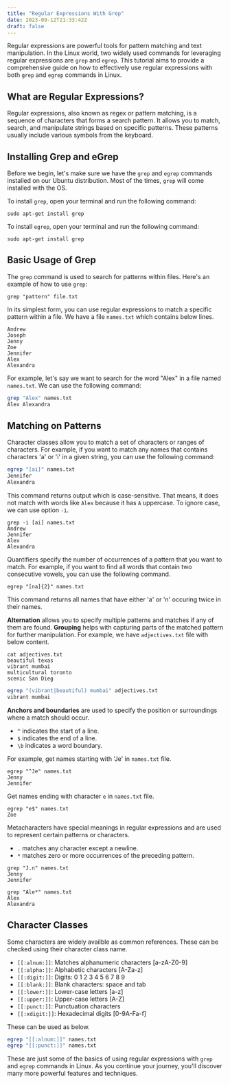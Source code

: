 ```yaml
---
title: "Regular Expressions With Grep"
date: 2023-09-12T21:33:42Z
draft: false
---
```


Regular expressions are powerful tools for pattern matching and text manipulation. In the Linux world, two widely used commands for leveraging regular expressions are `grep` and `egrep`. This tutorial aims to provide a comprehensive guide on how to effectively use regular expressions with both `grep` and `egrep` commands in Linux.
<!--more-->

## What are Regular Expressions?
Regular expressions, also known as regex or pattern matching, is a sequence of characters that forms a search pattern. It allows you to match, search, and manipulate strings based on specific patterns. These patterns usually include various symbols from the keyboard.

## Installing Grep and eGrep
Before we begin, let's make sure we have the `grep` and `egrep` commands installed on our Ubuntu distribution. Most of the times, `grep` will come installed with the OS.

To install `grep`, open your terminal and run the following command:

```bash{ lineNos=false }
sudo apt-get install grep
```

To install `egrep`, open your terminal and run the following command:

```bash{ lineNos=false }
sudo apt-get install grep
```

## Basic Usage of Grep
The `grep` command is used to search for patterns within files. Here's an example of how to use `grep`:

```bash{ lineNos=false }
grep "pattern" file.txt
```

In its simplest form, you can use regular expressions to match a specific pattern within a file. We have a file `names.txt` which contains below lines.

```output{ lineNos=false }
Andrew
Joseph
Jenny
Zoe
Jennifer
Alex
Alexandra
```

For example, let's say we want to search for the word "Alex" in a file named `names.txt`. We can use the following command:

```bash { .show-prompt lineNos=false }
grep "Alex" names.txt
Alex Alexandra
```

## Matching on Patterns

Character classes allow you to match a set of characters or ranges of characters. For example, if you want to match any names that contains characters 'a' or 'i' in a given string, you can use the following command:

```bash {.show-prompt lineNos=false }
egrep "[ai]" names.txt
Jennifer
Alexandra
```

This command returns output which is case-sensitive. That means, it does not match with words like `Alex` because it has `A` uppercase. To ignore case, we can use option `-i`.

```bash{ .show-prompt lineNos=false }
grep -i [ai] names.txt
Andrew
Jennifer
Alex
Alexandra
```

Quantifiers specify the number of occurrences of a pattern that you want to match. For example, if you want to find all words that contain two consecutive vowels, you can use the following command.

```output{ lineNos=false }
egrep "[na]{2}" names.txt
```

This command returns all names that have either 'a' or 'n' occuring twice in their names.

**Alternation** allows you to specify multiple patterns and matches if any of them are found. **Grouping** helps with capturing parts of the matched pattern for further manipulation. For example, we have `adjectives.txt` file with below content.

```bash{.show-prompt lineNos=false }
cat adjectives.txt 
beautiful texas
vibrant mumbai
multicultural toronto
scenic San Dieg
```

```bash {.show-prompt lineNos=false }
egrep "(vibrant|beautiful) mumbai" adjectives.txt
vibrant mumbai
```

**Anchors and boundaries** are used to specify the position or surroundings where a match should occur. 
- `^` indicates the start of a line.
- `$` indicates the end of a line.
- `\b` indicates a word boundary.


For example, get names starting with 'Je' in `names.txt` file.

```bash{.show-prompt lineNos=false }
egrep "^Je" names.txt
Jenny
Jennifer
```

Get names ending with character `e` in `names.txt` file.

```bash{ .show-prompt lineNos=false }
egrep "e$" names.txt
Zoe
```

Metacharacters have special meanings in regular expressions and are used to represent certain patterns or characters.
- `.` matches any character except a newline.
- `*` matches zero or more occurrences of the preceding pattern.


```bash{ .show-prompt lineNos=false }
grep "J.n" names.txt
Jenny
Jennifer
```

```bash{ .show-prompt lineNos=false }
grep "Ale*" names.txt
Alex
Alexandra
```

## Character Classes

Some characters are widely availble as common references. These can be checked using their character class name.

- `[[:alnum:]]`: Matches alphanumeric characters [a-zA-Z0-9] 
- `[[:alpha:]]`: Alphabetic characters [A-Za-z] 
- `[[:digit:]]`: Digits: 0 1 2 3 4 5 6 7 8 9 
- `[[:blank:]]`: Blank characters: space and tab 
- `[[:lower:]]`: Lower-case letters [a-z] 
- `[[:upper:]]`: Upper-case letters [A-Z] 
- `[[:punct:]]`: Punctuation characters 
- `[[:xdigit:]]`: Hexadecimal digits [0-9A-Fa-f]

These can be used as below.

```bash {.show-prompt-all lineNos=false }
egrep "[[:alnum:]]" names.txt
egrep "[[:punct:]]" names.txt
```

These are just some of the basics of using regular expressions with `grep` and `egrep` commands in Linux. As you continue your journey, you'll discover many more powerful features and techniques.